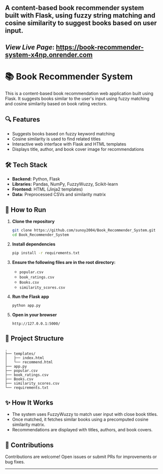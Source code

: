 **A content-based book recommender system built with Flask, using fuzzy string matching and cosine similarity to suggest books based on user input.**
---
*View Live Page*: https://book-recommender-system-x4np.onrender.com
---
# 📚 Book Recommender System

This is a content-based book recommendation web application built using Flask. It suggests books similar to the user's input using fuzzy matching and cosine similarity based on book rating vectors.

## 🔍 Features

- Suggests books based on fuzzy keyword matching
- Cosine similarity is used to find related titles
- Interactive web interface with Flask and HTML templates
- Displays title, author, and book cover image for recommendations

## 🛠️ Tech Stack

- **Backend:** Python, Flask
- **Libraries:** Pandas, NumPy, FuzzyWuzzy, Scikit-learn
- **Frontend:** HTML (Jinja2 templates)
- **Data:** Preprocessed CSVs and similarity matrix

## 🚀 How to Run

1. **Clone the repository**
   ```bash
   git clone https://github.com/sunoy2004/Book_Recommender_System.git
   cd Book_Recommender_System
   ````

2. **Install dependencies**

   ```bash
   pip install -r requirements.txt
   ```

3. **Ensure the following files are in the root directory:**

   * `popular.csv`
   * `book_ratings.csv`
   * `Books.csv`
   * `similarity_scores.csv`

4. **Run the Flask app**

   ```bash
   python app.py
   ```

5. **Open in your browser**

   ```
   http://127.0.0.1:5000/
   ```

## 📂 Project Structure

```
.
├── templates/
│   ├── index.html
│   └── recommend.html
├── app.py
├── popular.csv
├── book_ratings.csv
├── Books.csv
├── similarity_scores.csv
└── requirements.txt
```

## ✨ How It Works

* The system uses FuzzyWuzzy to match user input with close book titles.
* Once matched, it fetches similar books using a precomputed cosine similarity matrix.
* Recommendations are displayed with titles, authors, and book covers.

## 🙌 Contributions

Contributions are welcome! Open issues or submit PRs for improvements or bug fixes.

---
